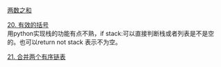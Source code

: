 
[两数之和](https://leetcode-cn.com/problems/two-sum/)  

[20. 有效的括号](https://leetcode-cn.com/problems/valid-parentheses/)  
用python实现栈的功能有点不熟，if stack:可以直接判断栈或者列表是不是空的。也可以return not stack 表示不为空。  

[21. 合并两个有序链表](https://leetcode-cn.com/problems/merge-two-sorted-lists/)
